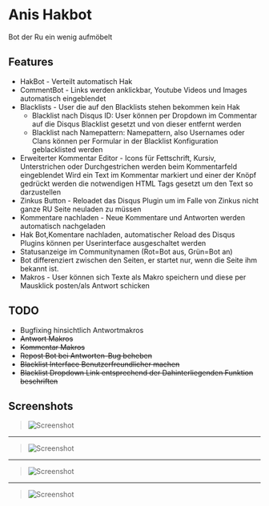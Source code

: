 # Anis Hakbot

Bot der Ru ein wenig aufmöbelt

## Features 
* HakBot - Verteilt automatisch Hak 
* CommentBot - Links werden anklickbar, Youtube Videos und Images automatisch eingeblendet 
* Blacklists - User die auf den Blacklists stehen bekommen kein Hak 
	* Blacklist nach Disqus ID: User können per Dropdown im Commentar auf die Disqus Blacklist gesetzt und von dieser entfernt werden 
	* Blacklist nach Namepattern: Namepattern, also Usernames oder Clans können per Formular in der Blacklist Konfiguration geblacklisted werden 
* Erweiterter Kommentar Editor - Icons für Fettschrift, Kursiv, Unterstrichen oder Durchgestrichen werden beim Kommentarfeld eingeblendet Wird ein Text im Kommentar markiert und einer der Knöpf gedrückt werden die notwendigen HTML Tags gesetzt um den Text so darzustellen 
* Zinkus Button - Reloadet das Disqus Plugin um im Falle von Zinkus nicht ganze RU Seite neuladen zu müssen 
* Kommentare nachladen - Neue Kommentare und Antworten werden automatisch nachgeladen 
* Hak Bot,Komentare nachladen, automatischer Reload des Disqus Plugins können per Userinterface ausgeschaltet werden 
* Statusanzeige im Communitynamen (Rot=Bot aus, Grün=Bot an) 
* Bot differenziert zwischen den Seiten, er startet nur, wenn die Seite ihm bekannt ist.
* Makros - User können sich Texte als Makro speichern und diese per Mausklick posten/als Antwort schicken

## TODO

* Bugfixing hinsichtlich Antwortmakros
* ~~Antwort Makros~~
* ~~Kommentar Makros~~
* ~~Repost Bot bei Antworten-Bug beheben~~
* ~~Blacklist Interface Benutzerfreundlicher machen~~
* ~~Blacklist Dropdown Link entsprechend der Dahinterliegenden Funktion beschriften~~

## Screenshots

> ![Screenshot](https://github.com/rapupdate/AnisHakbot/blob/master/HakBot%20%C3%9Cbersicht.PNG)
***
> ![Screenshot](https://github.com/rapupdate/AnisHakbot/blob/master/HakBot%20Youtube%20Embed.PNG)
***
> ![Screenshot](https://github.com/rapupdate/AnisHakbot/blob/master/HakBot%Image%20Embed.PNG)
***
> ![Screenshot](https://github.com/rapupdate/AnisHakbot/blob/master/HakBot%20Makros.PNG)
